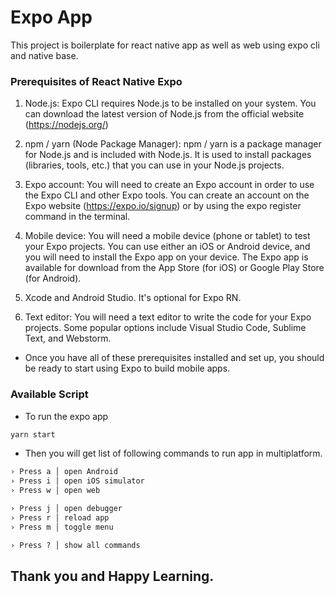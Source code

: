 # Expo App 
This project is boilerplate for react native app as well as web using expo cli and native base.

### Prerequisites of React Native Expo 
1. Node.js: Expo CLI requires Node.js to be installed on your system. You can download the latest version of Node.js from the official website (https://nodejs.org/) 

2. npm / yarn (Node Package Manager): npm / yarn is a package manager for Node.js and is included with Node.js. It is used to install packages (libraries, tools, etc.) that you can use in your Node.js projects.

3. Expo account: You will need to create an Expo account in order to use the Expo CLI and other Expo tools. You can create an account on the Expo website (https://expo.io/signup) or by using the expo register command in the terminal. 

4. Mobile device: You will need a mobile device (phone or tablet) to test your Expo projects. You can use either an iOS or Android device, and you will need to install the Expo app on your device. The Expo app is available for download from the App Store (for iOS) or Google Play Store (for Android). 

5. Xcode and Android Studio. It's optional for Expo RN. 

6. Text editor: You will need a text editor to write the code for your Expo projects. Some popular options include Visual Studio Code, Sublime Text, and Webstorm.

- Once you have all of these prerequisites installed and set up, you should be ready to start using Expo to build mobile apps.

### Available Script 

- To run the expo app   
```html
yarn start
```
- Then you will get list of following commands to run app in multiplatform.
```html
› Press a │ open Android
› Press i │ open iOS simulator
› Press w │ open web

› Press j │ open debugger
› Press r │ reload app
› Press m │ toggle menu

› Press ? │ show all commands
```

## Thank you and Happy Learning.    

